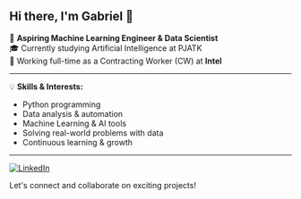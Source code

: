 ## Hi there, I'm Gabriel 👋

📌 **Aspiring Machine Learning Engineer & Data Scientist**  
🎓 Currently studying Artificial Intelligence at PJATK  
💼 Working full-time as a Contracting Worker (CW) at **Intel**


---

💡 **Skills & Interests:**
- Python programming
- Data analysis & automation
- Machine Learning & AI tools
- Solving real-world problems with data
- Continuous learning & growth

---



[![LinkedIn](https://img.shields.io/badge/LinkedIn-Connect-blue?style=for-the-badge&logo=linkedin)](https://www.linkedin.com/in/gabriel-francke-72259428a/)

Let's connect and collaborate on exciting projects!
